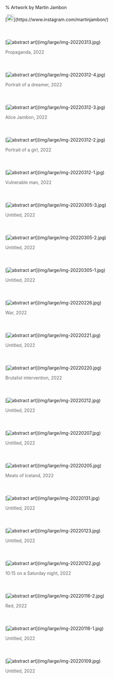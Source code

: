 % Artwork by Martin Jambon
<!-- generated by './build' -->

<p>
[<img src="img/other/instagram-logo.png" style="width:1.5em">](https://www.instagram.com/martinjambon/)
</p>
[<img src="img/medium/img-20220313.jpg" title="Propaganda" style="padding:40px 0px 0px 0px" alt="abstract art"/>](img/large/img-20220313.jpg)
<p style="color:#666">Propaganda, 2022</p>
[<img src="img/medium/img-20220312-4.jpg" title="Portrait of a dreamer" style="padding:40px 0px 0px 0px" alt="abstract art"/>](img/large/img-20220312-4.jpg)
<p style="color:#666">Portrait of a dreamer, 2022</p>
[<img src="img/medium/img-20220312-3.jpg" title="Alice Jambon" style="padding:40px 0px 0px 0px" alt="abstract art"/>](img/large/img-20220312-3.jpg)
<p style="color:#666">Alice Jambon, 2022</p>
[<img src="img/medium/img-20220312-2.jpg" title="Portrait of a girl" style="padding:40px 0px 0px 0px" alt="abstract art"/>](img/large/img-20220312-2.jpg)
<p style="color:#666">Portrait of a girl, 2022</p>
[<img src="img/medium/img-20220312-1.jpg" title="Vulnerable man" style="padding:40px 0px 0px 0px" alt="abstract art"/>](img/large/img-20220312-1.jpg)
<p style="color:#666">Vulnerable man, 2022</p>
[<img src="img/medium/img-20220305-3.jpg" title="Untitled" style="padding:40px 0px 0px 0px" alt="abstract art"/>](img/large/img-20220305-3.jpg)
<p style="color:#666">Untitled, 2022</p>
[<img src="img/medium/img-20220305-2.jpg" title="Untitled" style="padding:40px 0px 0px 0px" alt="abstract art"/>](img/large/img-20220305-2.jpg)
<p style="color:#666">Untitled, 2022</p>
[<img src="img/medium/img-20220305-1.jpg" title="Untitled" style="padding:40px 0px 0px 0px" alt="abstract art"/>](img/large/img-20220305-1.jpg)
<p style="color:#666">Untitled, 2022</p>
[<img src="img/medium/img-20220226.jpg" title="War" style="padding:40px 0px 0px 0px" alt="abstract art"/>](img/large/img-20220226.jpg)
<p style="color:#666">War, 2022</p>
[<img src="img/medium/img-20220221.jpg" title="Untitled" style="padding:40px 0px 0px 0px" alt="abstract art"/>](img/large/img-20220221.jpg)
<p style="color:#666">Untitled, 2022</p>
[<img src="img/medium/img-20220220.jpg" title="Brutalist intervention" style="padding:40px 0px 0px 0px" alt="abstract art"/>](img/large/img-20220220.jpg)
<p style="color:#666">Brutalist intervention, 2022</p>
[<img src="img/medium/img-20220212.jpg" title="Untitled" style="padding:40px 0px 0px 0px" alt="abstract art"/>](img/large/img-20220212.jpg)
<p style="color:#666">Untitled, 2022</p>
[<img src="img/medium/img-20220207.jpg" title="Untitled" style="padding:40px 0px 0px 0px" alt="abstract art"/>](img/large/img-20220207.jpg)
<p style="color:#666">Untitled, 2022</p>
[<img src="img/medium/img-20220205.jpg" title="Meats of Iceland" style="padding:40px 0px 0px 0px" alt="abstract art"/>](img/large/img-20220205.jpg)
<p style="color:#666">Meats of Iceland, 2022</p>
[<img src="img/medium/img-20220131.jpg" title="Untitled" style="padding:40px 0px 0px 0px" alt="abstract art"/>](img/large/img-20220131.jpg)
<p style="color:#666">Untitled, 2022</p>
[<img src="img/medium/img-20220123.jpg" title="Untitled" style="padding:40px 0px 0px 0px" alt="abstract art"/>](img/large/img-20220123.jpg)
<p style="color:#666">Untitled, 2022</p>
[<img src="img/medium/img-20220122.jpg" title="10:15 on a Saturday night" style="padding:40px 0px 0px 0px" alt="abstract art"/>](img/large/img-20220122.jpg)
<p style="color:#666">10:15 on a Saturday night, 2022</p>
[<img src="img/medium/img-20220116-2.jpg" title="Red" style="padding:40px 0px 0px 0px" alt="abstract art"/>](img/large/img-20220116-2.jpg)
<p style="color:#666">Red, 2022</p>
[<img src="img/medium/img-20220116-1.jpg" title="Untitled" style="padding:40px 0px 0px 0px" alt="abstract art"/>](img/large/img-20220116-1.jpg)
<p style="color:#666">Untitled, 2022</p>
[<img src="img/medium/img-20220109.jpg" title="Untitled" style="padding:40px 0px 0px 0px" alt="abstract art"/>](img/large/img-20220109.jpg)
<p style="color:#666">Untitled, 2022</p>
